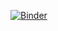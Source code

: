 [![Binder](https://mybinder.org/badge_logo.svg)](https://mybinder.org/v2/gh/Reikyo/TextCatTestUI/master?urlpath=%2Fapps%2Findex.ipynb)
